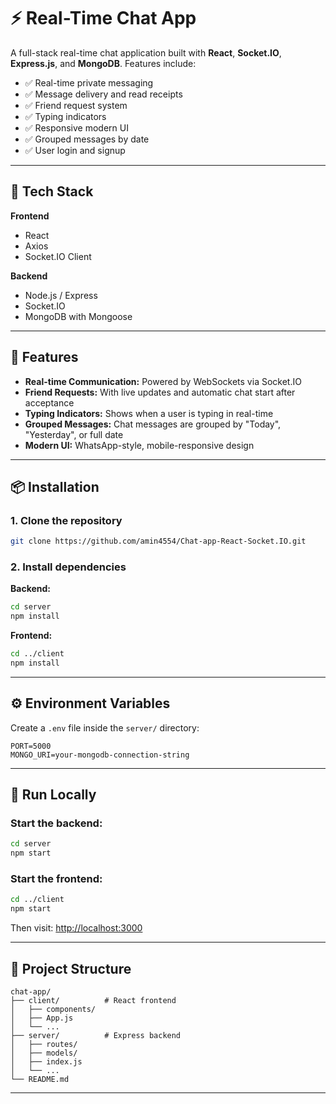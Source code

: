 # ⚡ Real-Time Chat App

A full-stack real-time chat application built with **React**, **Socket.IO**, **Express.js**, and **MongoDB**. Features include:

- ✅ Real-time private messaging  
- ✅ Message delivery and read receipts  
- ✅ Friend request system 
- ✅ Typing indicators  
- ✅ Responsive modern UI  
- ✅ Grouped messages by date
- ✅ User login and signup

---

## 🚀 Tech Stack

**Frontend**
- React  
- Axios  
- Socket.IO Client

**Backend**
- Node.js / Express  
- Socket.IO  
- MongoDB with Mongoose

---

## 🧠 Features

- **Real-time Communication:** Powered by WebSockets via Socket.IO   
- **Friend Requests:** With live updates and automatic chat start after acceptance  
- **Typing Indicators:** Shows when a user is typing in real-time  
- **Grouped Messages:** Chat messages are grouped by "Today", "Yesterday", or full date  
- **Modern UI:** WhatsApp-style, mobile-responsive design

---

## 📦 Installation

### 1. Clone the repository

```bash
git clone https://github.com/amin4554/Chat-app-React-Socket.IO.git
```

### 2. Install dependencies

**Backend:**

```bash
cd server
npm install
```

**Frontend:**

```bash
cd ../client
npm install
```

---

## ⚙️ Environment Variables

Create a `.env` file inside the `server/` directory:

```env
PORT=5000
MONGO_URI=your-mongodb-connection-string
```

---

## 🧪 Run Locally

### Start the backend:

```bash
cd server
npm start
```

### Start the frontend:

```bash
cd ../client
npm start
```

Then visit: [http://localhost:3000](http://localhost:3000)

---

## 📂 Project Structure

```
chat-app/
├── client/          # React frontend
│   ├── components/
│   ├── App.js
│   └── ...
├── server/          # Express backend
│   ├── routes/
│   ├── models/
│   ├── index.js
│   └── ...
└── README.md
```

---
